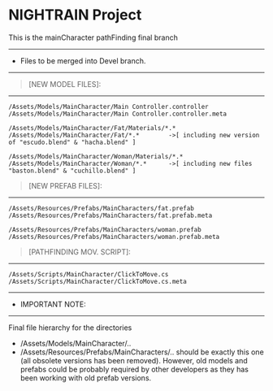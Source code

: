 NIGHTRAIN Project
==================
This is the mainCharacter pathFinding final branch



* * * * * * * * * * * * * * * * * * * *
* Files to be merged into Devel branch.
* * * * * * * * * * * * * * * * * * * *

>[NEW MODEL FILES]:
-------------------
	/Assets/Models/MainCharacter/Main Controller.controller
	/Assets/Models/MainCharacter/Main Controller.controller.meta

	/Assets/Models/MainCharacter/Fat/Materials/*.*
	/Assets/Models/MainCharacter/Fat/*.*		->[ including new version of "escudo.blend" & "hacha.blend" ]

	/Assets/Models/MainCharacter/Woman/Materials/*.*
	/Assets/Models/MainCharacter/Woman/*.*		->[ including new files "baston.blend" & "cuchillo.blend" ]

>[NEW PREFAB FILES]:
-------------------
	/Assets/Resources/Prefabs/MainCharacters/fat.prefab
	/Assets/Resources/Prefabs/MainCharacters/fat.prefab.meta

	/Assets/Resources/Prefabs/MainCharacters/woman.prefab
	/Assets/Resources/Prefabs/MainCharacters/woman.prefab.meta

>[PATHFINDING MOV. SCRIPT]:
--------------------------
	/Assets/Scripts/MainCharacter/ClickToMove.cs
	/Assets/Scripts/MainCharacter/ClickToMove.cs.meta

* * * * * * * * * * * * * * * * * * * *
* IMPORTANT NOTE:
* * * * * * * * * * * * * * * * * * * *
Final file hierarchy for the directories
  - /Assets/Models/MainCharacter/..
  - /Assets/Resources/Prefabs/MainCharacters/.. 
should be exactly this one (all obsolete versions has been removed).
However, old models and prefabs could be probably required by other developers
as they has been working with old prefab versions.